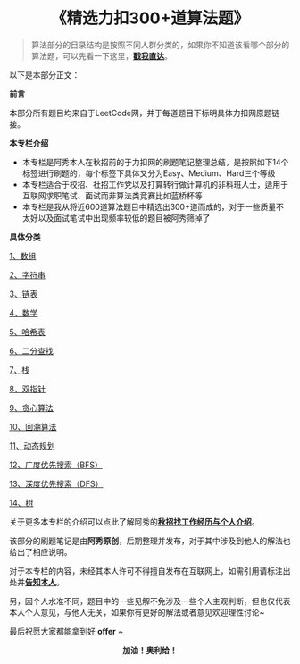 <h1 align="center">
    《精选力扣300+道算法题》
</h1>


> 算法部分的目录结构是按照不同人群分类的，如果你不知道该看哪个部分的算法题，可以先看一下这里，<font style="font-weight:bold; color:#4169E1;text-decoration:underline;" target="_blank">[戳我直达](Doc/Knowledge/算法/适用人群.md)</font>。

以下是本部分正文：

**前言**

本部分所有题目均来自于LeetCode网，并于每道题目下标明具体力扣网原题链接。

**本专栏介绍**

-  本专栏是阿秀本人在秋招前的于力扣网的刷题笔记整理总结，是按照如下14个标签进行刷题的，每个标签下具体又分为Easy、Medium、Hard三个等级
-  本专栏适合于校招、社招工作党以及打算转行做计算机的非科班人士，适用于互联网求职笔试、面试而非算法类竞赛比如蓝桥杯等
-  本专栏是我从将近600道算法题目中精选出300+道而成的，对于一些质量不太好以及面试笔试中出现频率较低的题目被阿秀筛掉了



**具体分类**

<font style="font-weight:normal; color:#4169E1;text-decoration:underline;" target="_blank">[1、数组](Doc/Knowledge/算法/LeetCode题解/total/01-数组/README.md)</font>

<font style="font-weight:normal; color:#4169E1;text-decoration:underline;" target="_blank">[2、字符串](Doc/Knowledge/算法/LeetCode题解/total/02-字符串/README.md)</font>

<font style="font-weight:normal; color:#4169E1;text-decoration:underline;" target="_blank">[3、链表](Doc/Knowledge/算法/LeetCode题解/total/03-链表/README.md)</font>

<font style="font-weight:normal; color:#4169E1;text-decoration:underline;" target="_blank">[4、数学](Doc/Knowledge/算法/LeetCode题解/total/04-数学/README.md)</font>

<font style="font-weight:normal; color:#4169E1;text-decoration:underline;" target="_blank">[5、哈希表](Doc/Knowledge/算法/LeetCode题解/total/05-哈希表/README.md)</font>

<font style="font-weight:normal; color:#4169E1;text-decoration:underline;" target="_blank">[6、二分查找](Doc/Knowledge/算法/LeetCode题解/total/06-二分查找/README.md)</font>

<font style="font-weight:normal; color:#4169E1;text-decoration:underline;" target="_blank">[7、栈](Doc/Knowledge/算法/LeetCode题解/total/07-栈/README.md)</font>

<font style="font-weight:normal; color:#4169E1;text-decoration:underline;" target="_blank">[8、双指针](Doc/Knowledge/算法/LeetCode题解/total/08-双指针/README.md)</font>

<font style="font-weight:normal; color:#4169E1;text-decoration:underline;" target="_blank">[9、贪心算法](Doc/Knowledge/算法/LeetCode题解/total/09-贪心算法/README.md)</font>

<font style="font-weight:normal; color:#4169E1;text-decoration:underline;" target="_blank">[10、回溯算法](Doc/Knowledge/算法/LeetCode题解/total/10-回溯算法/README.md)</font>

<font style="font-weight:normal; color:#4169E1;text-decoration:underline;" target="_blank">[11、动态规划](Doc/Knowledge/算法/LeetCode题解/total/11-动态规划/README.md)</font>

<font style="font-weight:normal; color:#4169E1;text-decoration:underline;" target="_blank">[12、广度优先搜索（BFS）](Doc/Knowledge/算法/LeetCode题解/total/12-BFS/README.md)</font>

<font style="font-weight:normal; color:#4169E1;text-decoration:underline;" target="_blank">[13、深度优先搜索（DFS）](Doc/Knowledge/算法/LeetCode题解/total/13-DFS/README.md)</font>

<font style="font-weight:normal; color:#4169E1;text-decoration:underline;" target="_blank">[14、树](Doc/Knowledge/算法/LeetCode题解/total/14-树/README.md)</font>



关于更多本专栏的介绍可以点此了解阿秀的<font style="font-weight:bold; color:#4169E1;text-decoration:underline;" target="_blank">[**秋招找工作经历与个人介绍**](Doc/Other/ContactMe/ContactMe.md#个人背景)</font>。

该部分的刷题笔记是由**阿秀原创**，后期整理并发布，对于其中涉及到他人的解法也给出了相应说明。

对于本专栏的内容，未经其本人许可不得擅自发布在互联网上，如需引用请标注出处并<font style="font-weight:bold; color:#4169E1;text-decoration:underline;" target="_blank">[**告知本人**](Doc/Other/ContactMe/ContactMe.md#联系阿秀)</font>。

另，因个人水准不同，题目中的一些见解不免涉及一些个人主观判断，但也仅代表本人个人意见，与他人无关，如果你有更好的解法或者意见欢迎理性讨论~

最后祝愿大家都能拿到好 **offer** ~

<p align="center" style="font-weight:bold" font-weight="bold">加油！奥利给！</p>

<br>



